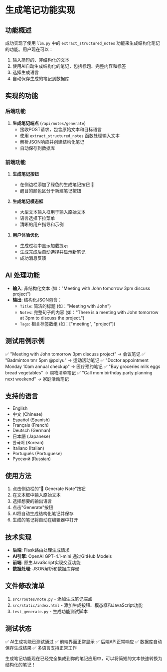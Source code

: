 # 生成笔记功能实现

## 功能概述
成功实现了使用 `llm.py` 中的 `extract_structured_notes` 功能来生成结构化笔记的功能。用户现在可以：
1. 输入简短的、非结构化的文本
2. 使用AI自动生成结构化的笔记，包括标题、完整内容和标签
3. 选择生成语言
4. 自动保存生成的笔记到数据库

## 实现的功能

### 后端功能
1. **生成笔记端点** (`/api/notes/generate`)
   - 接收POST请求，包含原始文本和目标语言
   - 使用 `extract_structured_notes` 函数处理输入文本
   - 解析JSON响应并创建结构化笔记
   - 自动保存到数据库

### 前端功能
1. **生成笔记按钮**
   - 在侧边栏添加了绿色的生成笔记按钮 🤖
   - 醒目的颜色区分于新建笔记按钮

2. **生成笔记模态框**
   - 大型文本输入框用于输入原始文本
   - 语言选择下拉菜单
   - 清晰的用户指导和示例

3. **用户体验优化**
   - 生成过程中显示加载提示
   - 生成完成后自动选择并显示新笔记
   - 成功消息反馈

## AI 处理功能
- **输入**: 非结构化文本 (如："Meeting with John tomorrow 3pm discuss project")
- **输出**: 结构化JSON包含：
  - `Title`: 简洁的标题 (如："Meeting with John")
  - `Notes`: 完整句子的内容 (如："There is a meeting with John tomorrow at 3pm to discuss the project.")
  - `Tags`: 相关标签数组 (如：["meeting", "project"])

## 测试用例示例
✅ "Meeting with John tomorrow 3pm discuss project" → 会议笔记
✅ "Badminton tmr 5pm @polyu" → 运动活动笔记
✅ "Doctor appointment Monday 10am annual checkup" → 医疗预约笔记
✅ "Buy groceries milk eggs bread vegetables" → 购物清单笔记
✅ "Call mom birthday party planning next weekend" → 家庭活动笔记

## 支持的语言
- English
- 中文 (Chinese)
- Español (Spanish)
- Français (French)
- Deutsch (German)
- 日本語 (Japanese)
- 한국어 (Korean)
- Italiano (Italian)
- Português (Portuguese)
- Русский (Russian)

## 使用方法
1. 点击侧边栏的"🤖 Generate Note"按钮
2. 在文本框中输入原始文本
3. 选择想要的输出语言
4. 点击"Generate"按钮
5. AI将自动生成结构化笔记并保存
6. 生成的笔记将自动在编辑器中打开

## 技术实现
- **后端**: Flask路由处理生成请求
- **AI引擎**: OpenAI GPT-4.1-mini 通过GitHub Models
- **前端**: 原生JavaScript实现交互功能
- **数据处理**: JSON解析和数据库存储

## 文件修改清单
1. `src/routes/note.py` - 添加生成笔记端点
2. `src/static/index.html` - 添加生成按钮、模态框和JavaScript功能
3. `test_generate.py` - 生成功能测试脚本

## 测试状态
✅ AI生成功能已测试通过
✅ 前端界面正常显示
✅ 后端API正常响应
✅ 数据库自动保存生成结果
✅ 多语言支持正常工作

生成笔记功能现在已经完全集成到你的笔记应用中，可以将简短的文本快速转换为结构化的笔记！